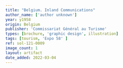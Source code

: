 ```yaml
---
title: "Belgium. Inland Communications"
author_name: ['author unknown']
year: y1958
origin: Belgium
publisher: 'Commissariat Général au Turisme'
types: [brochure, 'graphic design', illustration]
tags: [tourism, 'Expo 58' ]
ref: sol-121-0009
image_count: 1
layout: artifact
date_added: 2022-03-04
---
```

